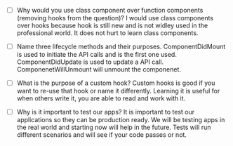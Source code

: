 - [ ] Why would you use class component over function components (removing hooks from the question)?
I would use class components over hooks because hook is still new and is not widley used in the professional world. It does not hurt to learn class components. 

- [ ] Name three lifecycle methods and their purposes.
ComponentDidMount is used to initiate the API calls and is the first one used. 
ComponentDidUpdate is used to update a API call.
ComponenetWillUnmount will unmount the componenet.

- [ ] What is the purpose of a custom hook?
Custom hooks is good if you want to re-use that hook or name it differently. Learning it is useful for when others write it, you are able to read and work with it. 

- [ ] Why is it important to test our apps?
It is important to test our applications so they can be production ready. We will be testing apps in the real world and starting now will help in the future. Tests will run different scenarios and will see if your code passes or not. 